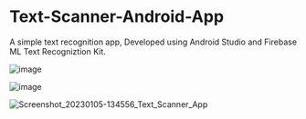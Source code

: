 # Text-Scanner-Android-App
A simple text recognition app, Developed using Android Studio and Firebase ML Text Recogniztion Kit.

![image](https://user-images.githubusercontent.com/66446416/210860849-9dfe3aa3-513d-4902-b91c-19789817b313.png)

![image](https://user-images.githubusercontent.com/66446416/210860878-9cba7204-3ef9-4ff6-8f43-faf0ee03a4fb.png)

![Screenshot_20230105-134556_Text_Scanner_App](https://user-images.githubusercontent.com/66446416/210867134-d0679b9e-e16c-4912-962b-42982edf6614.jpg)
